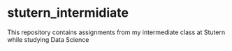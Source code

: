 # stutern_intermidiate
This repository contains assignments from my intermediate class at Stutern while studying Data Science
